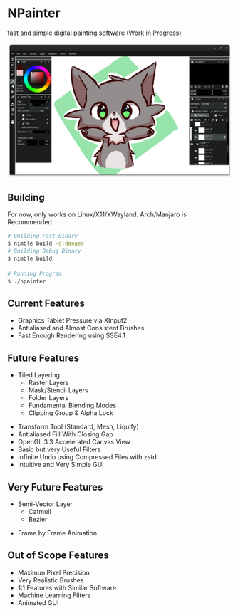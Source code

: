 # NPainter
fast and simple digital painting software (Work in Progress)

![Proof of Concept](https://raw.githubusercontent.com/mrgaturus/npainter/master/proof.png)

## Building
For now, only works on Linux/X11/XWayland. Arch/Manjaro is Recommended
```sh
# Building Fast Binary
$ nimble build -d:danger
# Building Debug Binary
$ nimble build

# Running Program
$ ./npainter
```

## Current Features
  - Graphics Tablet Pressure via XInput2
  - Antialiased and Almost Consistent Brushes
  - Fast Enough Rendering using SSE4.1

## Future Features
  * Tiled Layering
    - Raster Layers
    - Mask/Stencil Layers
    - Folder Layers
    - Fundamental Blending Modes
    - Clipping Group & Alpha Lock
  - Transform Tool (Standard, Mesh, Liquify)
  - Antialiased Fill With Closing Gap
  - OpenGL 3.3 Accelerated Canvas View
  - Basic but very Useful Filters
  - Infinite Undo using Compressed Files with zstd
  - Intuitive and Very Simple GUI

## Very Future Features
  * Semi-Vector Layer
    - Catmull
    - Bezier
  - Frame by Frame Animation

## Out of Scope Features
  - Maximun Pixel Precision
  - Very Realistic Brushes
  - 1:1 Features with Similar Software
  - Machine Learning Filters
  - Animated GUI
